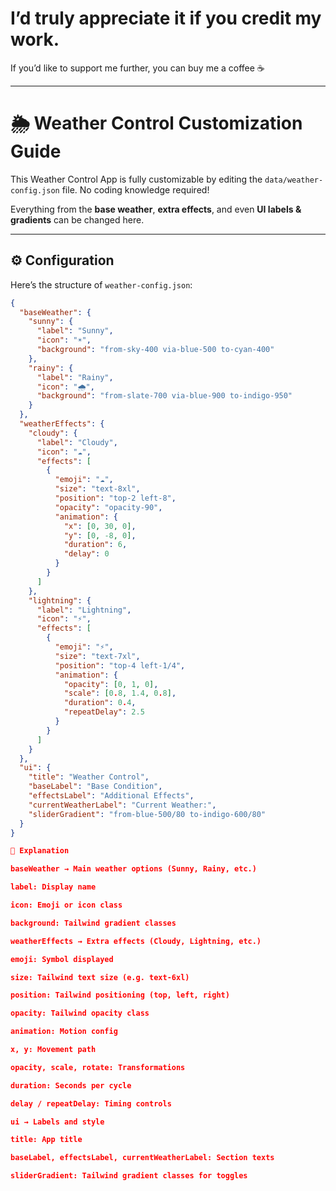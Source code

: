 # I’d truly appreciate it if you credit my work.  
If you’d like to support me further, you can buy me a coffee ☕  

---

# 🌦️ Weather Control Customization Guide

This Weather Control App is fully customizable by editing the `data/weather-config.json` file. No coding knowledge required!  

Everything from the **base weather**, **extra effects**, and even **UI labels & gradients** can be changed here.

---

## ⚙️ Configuration

Here’s the structure of `weather-config.json`:

```json
{
  "baseWeather": {
    "sunny": {
      "label": "Sunny",
      "icon": "☀️",
      "background": "from-sky-400 via-blue-500 to-cyan-400"
    },
    "rainy": {
      "label": "Rainy",
      "icon": "🌧️",
      "background": "from-slate-700 via-blue-900 to-indigo-950"
    }
  },
  "weatherEffects": {
    "cloudy": {
      "label": "Cloudy",
      "icon": "☁️",
      "effects": [
        {
          "emoji": "☁️",
          "size": "text-8xl",
          "position": "top-2 left-8",
          "opacity": "opacity-90",
          "animation": {
            "x": [0, 30, 0],
            "y": [0, -8, 0],
            "duration": 6,
            "delay": 0
          }
        }
      ]
    },
    "lightning": {
      "label": "Lightning",
      "icon": "⚡",
      "effects": [
        {
          "emoji": "⚡",
          "size": "text-7xl",
          "position": "top-4 left-1/4",
          "animation": {
            "opacity": [0, 1, 0],
            "scale": [0.8, 1.4, 0.8],
            "duration": 0.4,
            "repeatDelay": 2.5
          }
        }
      ]
    }
  },
  "ui": {
    "title": "Weather Control",
    "baseLabel": "Base Condition",
    "effectsLabel": "Additional Effects",
    "currentWeatherLabel": "Current Weather:",
    "sliderGradient": "from-blue-500/80 to-indigo-600/80"
  }
}

📝 Explanation

baseWeather → Main weather options (Sunny, Rainy, etc.)

label: Display name

icon: Emoji or icon class

background: Tailwind gradient classes

weatherEffects → Extra effects (Cloudy, Lightning, etc.)

emoji: Symbol displayed

size: Tailwind text size (e.g. text-6xl)

position: Tailwind positioning (top, left, right)

opacity: Tailwind opacity class

animation: Motion config

x, y: Movement path

opacity, scale, rotate: Transformations

duration: Seconds per cycle

delay / repeatDelay: Timing controls

ui → Labels and style

title: App title

baseLabel, effectsLabel, currentWeatherLabel: Section texts

sliderGradient: Tailwind gradient classes for toggles

